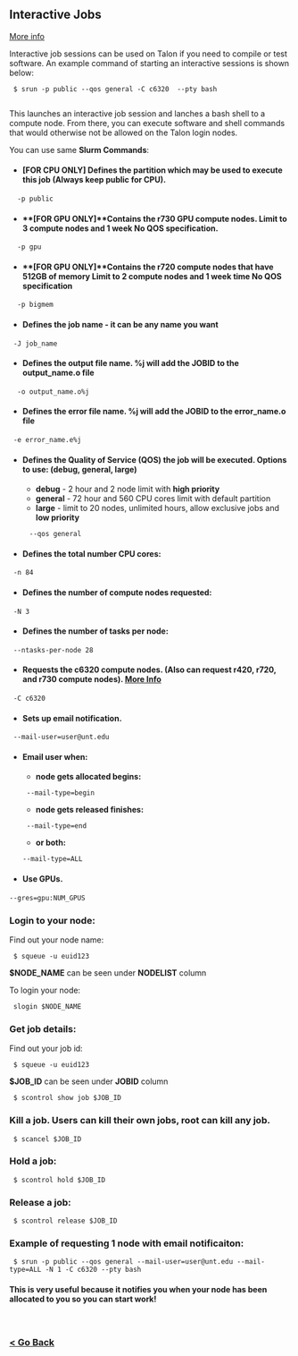 ## Interactive Jobs

[More info](https://hpc.unt.edu/slurm)
>
>
Interactive job sessions can be used on Talon if you need to compile or test software. An example command of starting an interactive sessions is shown below:



```
 $ srun -p public --qos general -C c6320  --pty bash
 
```
This launches an interactive job session and lanches a bash shell to a compute node. From there, you can execute software and shell commands that would otherwise not be allowed on the Talon login nodes.

You can use same **Slurm Commands**:



* ####    **[FOR CPU ONLY]** Defines the partition which may be used to execute this job (Always keep public for CPU).
```
  -p public
```

* ####    **[FOR GPU ONLY]**Contains the r730 GPU compute nodes. Limit to 3 compute nodes and 1 week No QOS specification.
```
  -p gpu
```

* ####    **[FOR GPU ONLY]**Contains the r720 compute nodes that have 512GB of memory Limit to 2 compute nodes and 1 week time No QOS specification 
```
  -p bigmem
```

* ####    Defines the job name - it can be any name you want
```
 -J job_name
```

* ####    Defines the output file name. %j will add the JOBID to the output_name.o file
```
  -o output_name.o%j
```

* ####    Defines the error file name. %j will add the JOBID to the error_name.o file
```
 -e error_name.e%j
```

* ####    Defines the Quality of Service (**QOS**) the job will be executed. Options to use: (debug, general, large)
  * **debug** - 2 hour and 2 node limit with **high priority**
  * **general** - 72 hour and 560 CPU cores limit with default partition
  * **large** - limit to 20 nodes, unlimited hours, allow exclusive jobs and **low priority**
 
```
     --qos general
```

* ####    Defines the total number CPU cores:
```
 -n 84
```

* ####    Defines the number of compute nodes requested:
```
 -N 3
```

* ####    Defines the number of tasks per node:
```
 --ntasks-per-node 28
```

* ####    Requests the c6320 compute nodes. (Also can request r420, r720, and r730 compute nodes). [More Info](https://hpc.unt.edu/compute-nodes)
```
 -C c6320
```

* ####    Sets up email notification.
```
 --mail-user=user@unt.edu
```

* ####    Email user when:
  * **node gets allocated begins:**
  ```
   --mail-type=begin
  ```
  * **node gets released finishes:**
  ```
   --mail-type=end
  ```
  * **or both:**
   ```
   --mail-type=ALL
   ```
* ####    Use GPUs.
```
--gres=gpu:NUM_GPUS
```

### Login to your node:

Find out your node name:
```
 $ squeue -u euid123
```
**\$NODE_NAME** can be seen under **NODELIST** column

To login your node:
```
 slogin $NODE_NAME
```


### Get job details:

Find out your job id:
```
 $ squeue -u euid123
```
**\$JOB_ID** can be seen under **JOBID** column

```
 $ scontrol show job $JOB_ID
```


### Kill a job. Users can kill their own jobs, root can kill any job.
```
 $ scancel $JOB_ID
```

### Hold a job:
```
 $ scontrol hold $JOB_ID
```


### Release a job:
```
 $ scontrol release $JOB_ID
```

### Example of requesting 1 node with email notificaiton:


```
 $ srun -p public --qos general --mail-user=user@unt.edu --mail-type=ALL -N 1 -C c6320 --pty bash
```
#### This is very useful because it notifies you when your node has been allocated to you so you can start work!


<br/>

### [< Go Back](https://github.com/gmihaila/unt_hpc)
